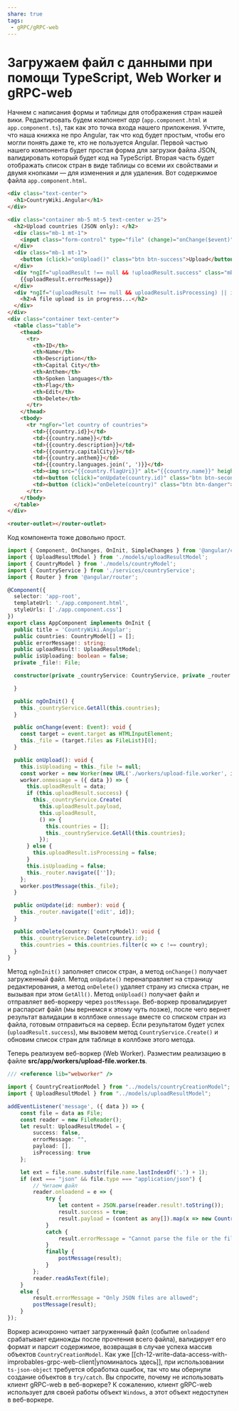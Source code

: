 ```yaml
---
share: true
tags:
 - gRPC/gRPC-web
---
```

# Загружаем файл с данными при помощи TypeScript, Web Worker и gRPC-web
Начнем с написания формы и таблицы для отображения стран нашей вики. Редактировать будем компонент *app* (`app.component.html` и `app.component.ts`), так как это точка входа нашего приложения. Учтите, что наша книжка не про Angular, так что код будет простым, чтобы его могли понять даже те, кто не пользуется Angular.
Первой частью нашего компонента будет простая форма для загрузки файла JSON, валидировать который будет код на TypeScript. Вторая часть будет отображать список стран в виде таблицы со всеми их свойствами и двумя кнопками — для изменения и для удаления.
Вот содержимое файла `app.component.html`.
```html
<div class="text-center">
  <h1>CountryWiki.Angular</h1>
</div>

<div class="container mb-5 mt-5 text-center w-25">
  <h2>Upload countries (JSON only): </h2>
  <div class="mb-1 mt-1">
    <input class="form-control" type="file" (change)="onChange($event)" />
  </div>
  <div class="mb-1 mt-1">
    <button (click)="onUpload()" class="btn btn-success">Upload</button>
  </div>
  <div *ngIf="uploadResult !== null && !uploadResult.success" class="mb-2 mt-2 text-danger">
    {{uploadResult.errorMessage}}
  </div>
  <div *ngIf="(uploadResult !== null && uploadResult.isProcessing) || isUploading" class="mb-2 mt-2 text-center text-danger">
    <h2>A file upload is in progress...</h2>
  </div>
</div>
<div class="container text-center">
  <table class="table">
    <thead>
      <tr>
        <th>ID</th>
        <th>Name</th>
        <th>Description</th>
        <th>Capital City</th>
        <th>Anthem</th>
        <th>Spoken languages</th>
        <th>Flag</th>
        <th>Edit</th>
        <th>Delete</th>
      </tr>
    </thead>
    <tbody>
      <tr *ngFor="let country of countries">
        <td>{{country.id}}</td>
        <td>{{country.name}}</td>
        <td>{{country.description}}</td>
        <td>{{country.capitalCity}}</td>
        <td>{{country.anthem}}</td>
        <td>{{country.languages.join(', ')}}</td>
        <td><img src="{{country.flagUri}}" alt="{{country.name}}" height="25" width="25" /></td>
        <td><button (click)="onUpdate(country.id)" class="btn btn-secondary">Update</button></td>
        <td><button (click)="onDelete(country)" class="btn btn-danger">Delete</button></td>
      </tr>
    </tbody>
  </table>
</div>

<router-outlet></router-outlet>
```
Код компонента тоже довольно прост.
```ts
import { Component, OnChanges, OnInit, SimpleChanges } from '@angular/core';
import { UploadResultModel } from './models/uploadResultModel';
import { CountryModel } from './models/countryModel';
import { CountryService } from './services/countryService';
import { Router } from '@angular/router';

@Component({
  selector: 'app-root',
  templateUrl: './app.component.html',
  styleUrls: ['./app.component.css']
})
export class AppComponent implements OnInit {
  public title = 'CountryWiki.Angular';
  public countries: CountryModel[] = [];
  public errorMessage!: string;
  public uploadResult!: UploadResultModel;
  public isUploading: boolean = false;
  private _file!: File;

  constructor(private _countryService: CountryService, private _router: Router) {

  }

  public ngOnInit() {
    this._countryService.GetAll(this.countries);
  }

  public onChange(event: Event): void {
    const target = event.target as HTMLInputElement;
    this._file = (target.files as FileList)[0];
  }

  public onUpload(): void {
    this.isUploading = this._file != null;
    const worker = new Worker(new URL('./workers/upload-file.worker', import.meta.url));
    worker.onmessage = ({ data }) => {
      this.uploadResult = data;
      if (this.uploadResult.success) {
        this._countryService.Create(
          this.uploadResult.payload,
          this.uploadResult,
          () => {
            this.countries = [];
            this._countryService.GetAll(this.countries);
          });
      } else {
        this.uploadResult.isProcessing = false;
      }
      this.isUploading = false;
      this._router.navigate(['']);
    };
    worker.postMessage(this._file);
  }

  public onUpdate(id: number): void {
    this._router.navigate(['edit', id]);
  }

  public onDelete(country: CountryModel): void {
    this._countryService.Delete(country.id);
    this.countries = this.countries.filter(c => c !== country);
  }
}
```
Метод `ngOnInit()`  заполняет список стран, а метод `onChange()` получает загруженный файл. Метод `onUpdate()` перенаправляет на страницу редактирования, а метод `onDelete()` удаляет страну из списка стран, не вызывая при этом `GetAll()`. Метод `onUpload()` получает файл и отправляет веб-воркеру через `postMessage`. Веб-воркер провалидирует и распарсит файл (мы вернемся к этому чуть позже), после чего вернет результат валидации в коллбэке `onmessage` вместе со списком стран из файла, готовым отправиться на сервер. Если результатом будет успех (`uploadResult.success`), мы вызовем метод `CountryService.Create()` и обновим список стран для таблице в коллбэке этого метода.

Теперь реализуем веб-воркер (Web Worker). Разместим реализацию в файле **src/app/workers/upload-file.worker.ts**.
```ts
/// <reference lib="webworker" />

import { CountryCreationModel } from "../models/countryCreationModel";
import { UploadResultModel } from "../models/uploadResultModel";

addEventListener('message', ({ data }) => {
    const file = data as File;
    const reader = new FileReader();
    let result: UploadResultModel = {
        success: false,
        errorMessage: "",
        payload: [],
        isProcessing: true
    };

    let ext = file.name.substr(file.name.lastIndexOf('.') + 1);
    if (ext === "json" && file.type === "application/json") {
        // Читаем файл
        reader.onloadend = e => {
            try {
                let content = JSON.parse(reader.result!.toString());
                result.success = true;
                result.payload = (content as any[]).map(x => new CountryCreationModel(x));
            }
            catch {
                result.errorMessage = "Cannot parse the file or the file is empty";
            }
            finally {
                postMessage(result);
            }
        };
        reader.readAsText(file);
    }
    else {
        result.errorMessage = "Only JSON files are allowed";
        postMessage(result);
    }
});
```
Воркер асинхронно читает загруженный файл (событие `onloadend` срабатывает единожды после прочтения всего файла), валидирует его формат и парсит содержимое, возвращая в случае успеха массив объектов `CountryCreationModel`. Как уже [[ch-12-write-data-access-with-improbables-grpc-web-client|упоминалось здесь]], при использовании `ts-json-object` требуется обработка ошибок, так что мы обернули создание объектов в `try/catch`. Вы спросите, почему не использовать клиент gRPC-web в веб-воркере? К сожалению, клиент gRPC-web использует для своей работы объект `Windows`, а этот объект недоступен в веб-воркере.